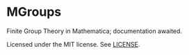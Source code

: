 # MGroups

Finite Group Theory in Mathematica; documentation awaited.

Licensed under the MIT license. See [LICENSE](LICENSE).